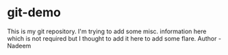 # git-demo
This is my git repository. I'm trying to add some misc. information here which is not required but I thought to add it here to add some flare.
Author - Nadeem
